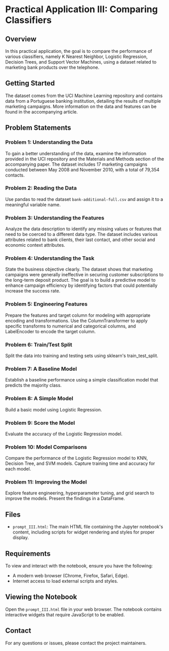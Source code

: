 # Practical Application III: Comparing Classifiers

## Overview

In this practical application, the goal is to compare the performance of various classifiers, namely K Nearest Neighbor, Logistic Regression, Decision Trees, and Support Vector Machines, using a dataset related to marketing bank products over the telephone.

## Getting Started

The dataset comes from the UCI Machine Learning repository and contains data from a Portuguese banking institution, detailing the results of multiple marketing campaigns. More information on the data and features can be found in the accompanying article.

## Problem Statements

### Problem 1: Understanding the Data

To gain a better understanding of the data, examine the information provided in the UCI repository and the Materials and Methods section of the accompanying paper. The dataset includes 17 marketing campaigns conducted between May 2008 and November 2010, with a total of 79,354 contacts.

### Problem 2: Reading the Data

Use pandas to read the dataset `bank-additional-full.csv` and assign it to a meaningful variable name.

### Problem 3: Understanding the Features

Analyze the data description to identify any missing values or features that need to be coerced to a different data type. The dataset includes various attributes related to bank clients, their last contact, and other social and economic context attributes.

### Problem 4: Understanding the Task

State the business objective clearly. The dataset shows that marketing campaigns were generally ineffective in securing customer subscriptions to the long-term deposit product. The goal is to build a predictive model to enhance campaign efficiency by identifying factors that could potentially increase the success rate.

### Problem 5: Engineering Features

Prepare the features and target column for modeling with appropriate encoding and transformations. Use the ColumnTransformer to apply specific transforms to numerical and categorical columns, and LabelEncoder to encode the target column.

### Problem 6: Train/Test Split

Split the data into training and testing sets using sklearn's train_test_split.

### Problem 7: A Baseline Model

Establish a baseline performance using a simple classification model that predicts the majority class.

### Problem 8: A Simple Model

Build a basic model using Logistic Regression.

### Problem 9: Score the Model

Evaluate the accuracy of the Logistic Regression model.

### Problem 10: Model Comparisons

Compare the performance of the Logistic Regression model to KNN, Decision Tree, and SVM models. Capture training time and accuracy for each model.

### Problem 11: Improving the Model

Explore feature engineering, hyperparameter tuning, and grid search to improve the models. Present the findings in a DataFrame.

## Files

- `prompt_III.html`: The main HTML file containing the Jupyter notebook's content, including scripts for widget rendering and styles for proper display.

## Requirements

To view and interact with the notebook, ensure you have the following:
- A modern web browser (Chrome, Firefox, Safari, Edge).
- Internet access to load external scripts and styles.

## Viewing the Notebook

Open the `prompt_III.html` file in your web browser. The notebook contains interactive widgets that require JavaScript to be enabled.


## Contact

For any questions or issues, please contact the project maintainers.
